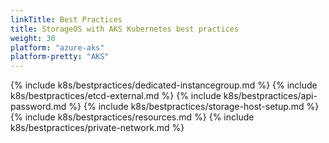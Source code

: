 ```yaml
---
linkTitle: Best Practices
title: StorageOS with AKS Kubernetes best practices
weight: 30
platform: "azure-aks"
platform-pretty: "AKS"
---
```



{% include k8s/bestpractices/dedicated-instancegroup.md %}
{% include k8s/bestpractices/etcd-external.md %}
{% include k8s/bestpractices/api-password.md %}
{% include k8s/bestpractices/storage-host-setup.md %}
{% include k8s/bestpractices/resources.md %}
{% include k8s/bestpractices/private-network.md %}

